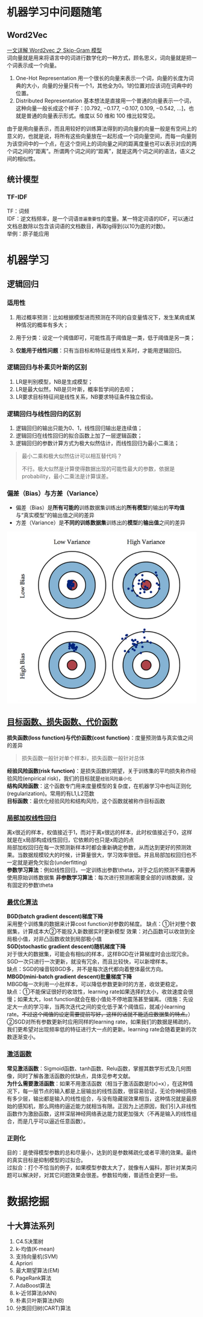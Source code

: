 # 机器学习中问题随笔

## Word2Vec
[一文详解 Word2vec 之 Skip-Gram 模型](https://www.leiphone.com/news/201706/PamWKpfRFEI42McI.html)  
词向量就是用来将语言中的词进行数学化的一种方式，顾名思义，词向量就是把一个词表示成一个向量。

1. One-Hot Representation
用一个很长的向量来表示一个词，向量的长度为词典的大小，向量的分量只有一个1，其他全为0。1的位置对应该词在词典中的位置。
2. Distributed Representation
基本想法是直接用一个普通的向量表示一个词，这种向量一般长成这个样子：[0.792, −0.177, −0.107, 0.109, −0.542, ...]，也就是普通的向量表示形式。维度以 50 维和 100 维比较常见。

由于是用向量表示，而且用较好的训练算法得到的词向量的向量一般是有空间上的意义的，也就是说，将所有这些向量放在一起形成一个词向量空间，而每一向量则为该空间中的一个点，在这个空间上的词向量之间的距离度量也可以表示对应的两个词之间的“距离”。所谓两个词之间的“距离”，就是这两个词之间的语法，语义之间的相似性。

## 统计模型
### TF-IDF
TF：词频  
IDF：逆文档频率，是一个词语`普遍重要性`的度量。某一特定词语的IDF，可以通过文档总数除以包含该词语的文档数目，再取lg得到(以10为底的对数)。  
举例：原子能应用

# 机器学习

## 逻辑回归

### 适用性

1. 用过概率预测：比如根据模型进而预测在不同的自变量情况下，发生某病或某种情况的概率有多大；

2. 用于分类：设定一个阈值即可，可能性高于阈值是一类，低于阈值是另一类；

3. **仅能用于线性问题**：只有当目标和特征是线性关系时，才能用逻辑回归。

### 逻辑回归与朴素贝叶斯的区别

1. LR是判别模型，NB是生成模型；
2. LR是最大似然，NB是贝叶斯，概率哲学间的去呗；
3. LR要求目标特征间是线性关系，NB要求特征条件独立假设。

### 逻辑回归与线性回归的区别

1. 逻辑回归的输出只能为0、1，线性回归输出是连续值；
2. 逻辑回归在线性回归的拟合函数上加了一层逻辑函数；
3. 逻辑回归的参数计算方式为极大似然估计，而线性回归为最小二乘法；

> 最小二乘和极大似然估计可以相互替代吗？
>
> 不行。极大似然是计算使得数据出现的可能性最大的参数，依据是probability，最小二乘法是计算误差。

### 偏差（Bias）与方差（Variance）

- 偏差（Bias）是**所有可能的**训练数据集训练出的**所有模型**的输出的**平均值**与“真实模型”的输出值之间的差异
- 方差（Variance）是**不同的训练数据集**训练出的**模型**的**输出值**之间的差异

![微信图片_20190809185306](assets/微信图片_20190809185306.png)

## [目标函数、损失函数、代价函数](https://www.zhihu.com/question/52398145/answer/209358209)

**损失函数(loss function)与代价函数(cost function)**：度量预测值与真实值之间的差异  

> 损失函数一般针对单个样本i，损失函数一般针对总体

**经验风险函数(risk function)**：是损失函数的期望，关于训练集的平均损失称作经验风险(enpirical risk)，我们的目标就是`经验风险最小化`  
**结构风险函数**：这个函数专门用来度量模型的复杂度，在机器学习中也叫正则化(regularization)。常用的有L1,L2范数  
**目标函数**：最优化经验风险和结构风险，这个函数就被称作目标函数  



### [局部加权线性回归](https://www.cnblogs.com/czdbest/p/5767138.html)
离x很近的样本，权值接近于1，而对于离x很远的样本，此时权值接近于0，这样就是在x局部构成线性回归，它依赖的也只是x周边的点  
局部加权回归在每一次预测新样本时都会重新确定参数，从而达到更好的预测效果。当数据规模较大的时候，计算量很大，学习效率很低。并且局部加权回归也不一定就是避免欠拟合(underfitting)  
**参数学习算法**：例如线性回归，一定训练出参数\theta，对于之后的预测不需要再使用原始训练数据集
**非参数学习算法**：每次进行预测都需要全部的训练数据，没有固定的参数\theta 



### [最优化算法](https://www.cnblogs.com/guoyaohua/p/8542554.html)
**BGD(batch gradient descent)梯度下降**  
采用整个训练集的数据来计算cost function对参数的梯度。
缺点：①针对整个数据集，计算成本大②不能投入新数据实时更新模型
效果：对凸函数可以收敛到全局极小值，对非凸函数收敛到局部极小值  
**SGD(stochastic gradient descent)随机梯度下降**  
对于很大的数据集，可能会有相似的样本，这样BGD在计算梯度时会出现冗余。SGD一次只进行一次更新，就没有冗余，而且比较快，可以新增样本。  
缺点：SGD的噪音较BGD多，并不是每次迭代都向着整体最优方向。  
**MBGD(mini-batch gradient descent)批量梯度下降**  
MBGD每一次利用一小批样本，可以降低参数更新时的方差，收敛更稳定。  
缺点：①不能保证很好的收敛性，learning rate如果选择的太小，收敛速度会很慢；如果太大，lost function就会在极小值处不停地震荡甚至偏离。（措施：先设定大一点的学习率，当两次迭代之间的变化低于某个阈值后，就减小learning rate。~~不过这个阈值的设定需要提前写好，这样的话就不能适应数据集的特点。~~）②SGD对所有参数更新时应用同样的learning rate，如果我们的数据是稀疏的，我们更希望对出现频率低的特征进行大一点的更新。learning rate会随着更新的次数逐渐变小。

### [激活函数](https://blog.csdn.net/tyhj_sf/article/details/79932893)
**常见激活函数**：Sigmoid函数、tanh函数、Relu函数，掌握其数学形式及几何图像，同时了解各激活函数的优缺点，具体见参考文献。  
**为什么需要激活函数**：如果不用激活函数（相当于激活函数是f(x)=x），在这种情况下，每一层节点的输入都是上层输出的线性函数，很容易验证，无论你神经网络有多少层，输出都是输入的线性组合，与没有隐藏层效果相当，这种情况就是最原始的感知机，那么网络的逼近能力就相当有限。正因为上述原因，我们引入非线性函数作为激励函数，这样深层神经网络表达能力就更加强大（不再是输入的线性组合，而是几乎可以逼近任意函数）。  

### 正则化
目的：是使得模型参数的总和尽量小，达到的是参数稀疏化或者平滑的效果。最终的真实目标是抑制模型的过拟合。  
过拟合：打个不恰当的例子，如果模型参数太大了，就像有人偏科，那针对某类问题可以解决好，对其它问题效果会很差。参数较均衡，普适性会更好一些。


# 数据挖掘
## 十大算法系列
1. C4.5决策树
2. k-均值(K-mean)
3. 支持向量机(SVM)
4. Apriori
5. 最大期望算法(EM)
6. PageRank算法
7. AdaBoost算法
8. k-近邻算法(kNN)
9. 朴素贝叶斯算法(NB)
10. 分类回归树(CART)算法


